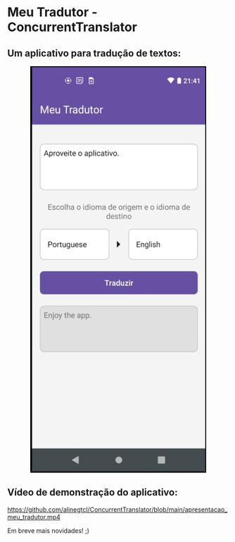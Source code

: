 # Meu Tradutor - ConcurrentTranslator

## Um aplicativo para tradução de textos:
<p align="center">
  <img src="https://github.com/alinegtcl/ConcurrentTranslator/blob/main/meu_tradutor.png" alt="meu_tradutor" width="400">
</p>

## Vídeo de demonstração do aplicativo:
https://github.com/alinegtcl/ConcurrentTranslator/blob/main/apresentacao_meu_tradutor.mp4


Em breve mais novidades! ;)
